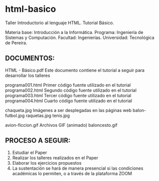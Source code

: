 # html-basico
Taller Introductorio al lenguaje HTML. Tutorial Básico.

Materia base: Introducción a la Informática.
Programa: Ingeniería de Sistemas y Computación.
Facultad: Ingenierías.
Universidad: Tecnológica de Pereira.

DOCUMENTOS:
-------------------------------------------------------------------------------------------------
HTML - Básico.pdf Este documento contiene el tutorial a seguir para desarrollar los talleres

programa001.html       Primer código fuente utilizado en el tutorial</span>
programa002.html       Segundo código fuente utilizado en el tutorial
programa003.html       Tercer código fuente utilizado en el tutorial
programa004.html       Cuarto código fuente utilizado en el tutorial

chaqueta.jpg           Imágenes a ser desplegadas en las páginas web
balon-futbol.jpg
raquetas.jpg
tenis.jpg

avion-ficcion.gif      Archivos GIF (animado)
baloncesto.gif

PROCESO A SEGUIR:
-----------------
1. Estudiar el Paper
2. Realizar los talleres realizados en el Paper
3. Elaborar los ejercicios propuestos
4. La sustentación se hará de manera presencial si las condiciones académicas lo permiten, o a través de la plataforma ZOOM
